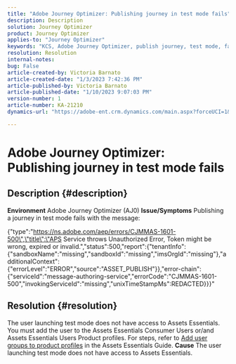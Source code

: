 ```yaml
---
title: "Adobe Journey Optimizer: Publishing journey in test mode fails"
description: Description
solution: Journey Optimizer
product: Journey Optimizer
applies-to: "Journey Optimizer"
keywords: "KCS, Adobe Journey Optimizer, publish journey, test mode, fails, AJO"
resolution: Resolution
internal-notes: 
bug: False
article-created-by: Victoria Barnato
article-created-date: "1/3/2023 7:42:36 PM"
article-published-by: Victoria Barnato
article-published-date: "1/10/2023 9:07:03 PM"
version-number: 1
article-number: KA-21210
dynamics-url: "https://adobe-ent.crm.dynamics.com/main.aspx?forceUCI=1&pagetype=entityrecord&etn=knowledgearticle&id=491721c0-9e8b-ed11-81ad-6045bd0067ea"

---
```

# Adobe Journey Optimizer: Publishing journey in test mode fails

## Description {#description}

<b>Environment</b>
Adobe Journey Optimizer (AJ0)
<b>Issue/Symptoms</b>
Publishing a journey in test mode fails with the message:

{\"type\":\"https://ns.adobe.com/aep/errors/CJMMAS-1601-500\",\"title\":\"APS Service throws Unauthorized Error, Token might be wrong, expired or invalid.\",\"status\":500,\"report\":{\"tenantInfo\":{\"sandboxName\":\"missing\",\"sandboxId\":\"missing\",\"imsOrgId\":\"missing\"},\"additionalContext\":{\"errorLevel\":\"ERROR\",\"source\":\"ASSET_PUBLISH\"}},\"error-chain\":{\"serviceId\":\"message-authoring-service\",\"errorCode\":\"CJMMAS-1601-500\",\"invokingServiceId\":\"missing\",\"unixTimeStampMs\":REDACTED}}}"


## Resolution {#resolution}


The user launching test mode does not have access to Assets Essentials. You must add the user to the Assets Essentials Consumer Users or/and Assets Essentials Users Product profiles. For steps, refer to [Add user groups to product profiles](https://experienceleague.adobe.com/docs/experience-manager-assets-essentials/help/get-started-admins/deploy-administer.html#add-users-to-product-profiles) in the Assets Essentials Guide.
<b>Cause</b>
The user launching test mode does not have access to Assets Essentials.
